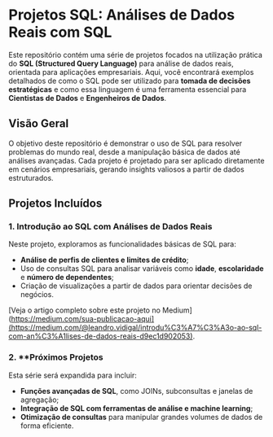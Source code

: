 # Projetos SQL: Análises de Dados Reais com SQL

Este repositório contém uma série de projetos focados na utilização prática do **SQL (Structured Query Language)** para análise de dados reais, orientada para aplicações empresariais. Aqui, você encontrará exemplos detalhados de como o SQL pode ser utilizado para **tomada de decisões estratégicas** e como essa linguagem é uma ferramenta essencial para **Cientistas de Dados** e **Engenheiros de Dados**.

## Visão Geral

O objetivo deste repositório é demonstrar o uso de SQL para resolver problemas do mundo real, desde a manipulação básica de dados até análises avançadas. Cada projeto é projetado para ser aplicado diretamente em cenários empresariais, gerando insights valiosos a partir de dados estruturados.

## Projetos Incluídos

### 1. **Introdução ao SQL com Análises de Dados Reais**
Neste projeto, exploramos as funcionalidades básicas de SQL para:
- **Análise de perfis de clientes e limites de crédito**;
- Uso de consultas SQL para analisar variáveis como **idade**, **escolaridade** e **número de dependentes**;
- Criação de visualizações a partir de dados para orientar decisões de negócios.

[Veja o artigo completo sobre este projeto no Medium](https://medium.com/sua-publicacao-aqui](https://medium.com/@leandro.vidigal/introdu%C3%A7%C3%A3o-ao-sql-com-an%C3%A1lises-de-dados-reais-d9ec1d902053).

### 2. **Próximos Projetos
Esta série será expandida para incluir:
- **Funções avançadas de SQL**, como JOINs, subconsultas e janelas de agregação;
- **Integração de SQL com ferramentas de análise e machine learning**;
- **Otimização de consultas** para manipular grandes volumes de dados de forma eficiente.
